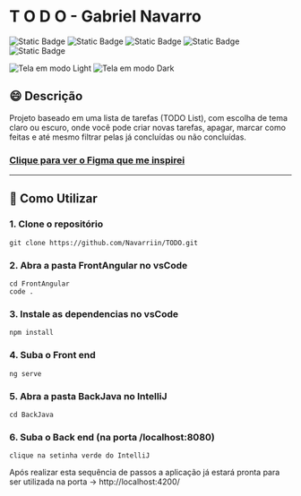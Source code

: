 # T O D O - Gabriel Navarro
![Static Badge](https://img.shields.io/badge/TypeScript-purple)
![Static Badge](https://img.shields.io/badge/Angular-purple)
![Static Badge](https://img.shields.io/badge/SCSS-purple)
![Static Badge](https://img.shields.io/badge/Java-purple)
![Static Badge](https://img.shields.io/badge/Spring-purple)

![Tela em modo Light](https://github.com/Navarriin/TODO/assets/139160874/31c90da0-e732-4bc1-8efd-494d7ace5421)
![Tela em modo Dark](https://github.com/Navarriin/TODO/assets/139160874/ba651561-bcc4-4dd6-8d0d-84b571207995)


## :smile: Descrição 
Projeto baseado em uma lista de tarefas (TODO List), com escolha de tema claro ou escuro, onde você pode criar novas tarefas, apagar, marcar como feitas e até mesmo filtrar pelas já concluídas ou não concluídas.


### [Clique para ver o Figma que me inspirei](https://www.figma.com/file/EIIav58k990PCpE9FU12rg/todo-app-(Community)?type=design&node-id=0-1&mode=design&t=3og4c9hAVrdlSiZl-0)

---

## :pushpin: Como Utilizar

### 1. Clone o repositório
```
git clone https://github.com/Navarriin/TODO.git
```

### 2. Abra a pasta FrontAngular no vsCode
```
cd FrontAngular
code .
```

### 3. Instale as dependencias no vsCode
```
npm install
```

### 4. Suba o Front end
```
ng serve
```

### 5. Abra a pasta BackJava no IntelliJ
```
cd BackJava
```

### 6. Suba o Back end (na porta /localhost:8080)
```
clique na setinha verde do IntelliJ
```

Após realizar esta sequência de passos a aplicação já estará pronta para ser utilizada na porta -> http://localhost:4200/
